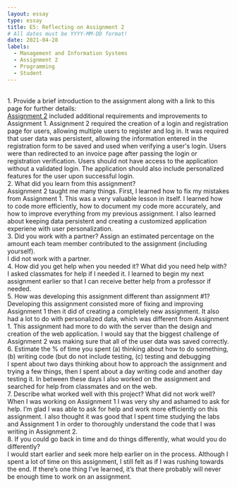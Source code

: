 ```yaml
---
layout: essay
type: essay
title: E5: Reflecting on Assignment 2
# All dates must be YYYY-MM-DD format!
date: 2021-04-28
labels:
  - Management and Information Systems
  - Assignment 2
  - Programming
  - Student
---
```

<br>
1. Provide a brief introduction to the assignment along with a link to this page for further details:
<br>
<a href="https://dport96.github.io/ITM352/morea/150.Assignment2/experience-Assignment2.html">Assignment 2</a> included additional requirements and improvements to Assignment 1. Assignment 2 required the creation of a login and registration page for users, allowing multiple users to register and log in. It was required that user data was persistent, allowing the information entered in the registration form to be saved and used when verifying a user's login. Users were than redirected to an invoice page after passing the login or registration verification. Users should not have access to the application without a validated login. The application should also include personalized features for the user upon successful login.
<br>
2. What did you learn from this assignment?
<br>
Assignment 2 taught me many things. First, I learned how to fix my mistakes from Assignment 1. This was a very valuable lesson in itself. I learned how to code more efficiently, how to document my code more accurately, and how to improve everything from my previous assignment. I also learned about keeping data persistent and creating a customized application experiene with user personalization.
<br>
3. Did you work with a partner? Assign an estimated percentage on the amount each team member contributed to the assignment (including yourself).
<br>
I did not work with a partner.
<br>
4. How did you get help when you needed it? What did you need help with?
<br>
I asked classmates for help if I needed it. I learned to begin my next assignment earlier so that I can receive better help from a professor if needed.
<br>
5. How was developing this assignment different than assignment #1?
<br>
Developing this assignment consisted more of fixing and improving Assignment 1 then it did of creating a completely new assignment. It also had a lot to do with personalized data, which was different from Assignment 1.  This assignment had more to do with the server than the design and creation of the web application. I would say that the biggest challenge of Assignment 2 was making sure that all of the user data was saved correctly.
<br>
6. Estimate the % of time you spent (a) thinking about how to do something, (b) writing code (but do not include testing, (c) testing and debugging
<br>
I spent about two days thinking about how to approach the assignment and trying a few things, then I spent about a day writing code and another day testing it. In between these days I also worked on the assignment and searched for help from classmates and on the web.
<br>
7. Describe what worked well with this project? What did not work well?
<br>
When I was working on Assignment 1 I was very shy and ashamed to ask for help. I’m glad I was able to ask for help and work more efficiently on this assignment. I also thought it was good that I spent time studying the labs and Assignment 1 in order to thoroughly understand the code that I was writing in Assignment 2.
<br>
8. If you could go back in time and do things differently, what would you do differently?
<br>
I would start earlier and seek more help earlier on in the process. Although I spent a lot of time on this assignment, I still felt as if I was rushing towards the end. If there’s one thing I’ve learned, it’s that there probably will never be enough time to work on an assignment.
<br>
